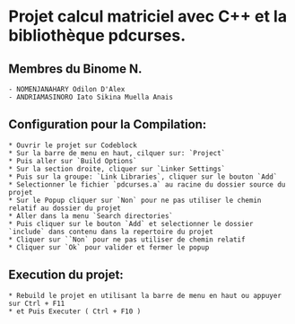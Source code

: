 # Projet calcul matriciel avec C++ et la bibliothèque pdcurses.

## Membres du Binome N.
    - NOMENJANAHARY Odilon D'Alex
    - ANDRIAMASINORO Iato Sikina Muella Anais

## Configuration pour la Compilation:
    * Ouvrir le projet sur Codeblock
    * Sur la barre de menu en haut, cilquer sur: `Project`
    * Puis aller sur `Build Options`
    * Sur la section droite, cliquer sur `Linker Settings`
    * Puis sur la groupe: `Link Libraries`, cliquer sur le bouton `Add`
    * Selectionner le fichier `pdcurses.a` au racine du dossier source du projet
    * Sur le Popup cliquer sur `Non` pour ne pas utiliser le chemin relatif au dossier du projet
    * Aller dans la menu `Search directories`
    * Puis cliquer sur le bouton `Add` et selectionner le dossier `include` dans contenu dans la repertoire du projet
    * Cliquer sur ``Non` pour ne pas utiliser de chemin relatif
    * Cliquer sur `Ok` pour valider et fermer le popup

## Execution du projet:
    * Rebuild le projet en utilisant la barre de menu en haut ou appuyer sur Ctrl + F11
    * et Puis Executer ( Ctrl + F10 )
